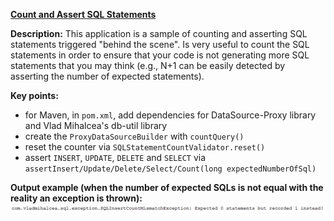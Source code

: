 **[Count and Assert SQL Statements](https://github.com/andreipall/Spring-Boot-JPA/tree/master/HibernateSpringBootCountSQLStatements)**

**Description:** This application is a sample of counting and asserting SQL statements triggered "behind the scene". Is very useful to count the SQL statements in order to ensure that your code is not generating more SQL statements that you may think (e.g., N+1 can be easily detected by asserting the number of expected statements).

**Key points:**
- for Maven, in `pom.xml`, add dependencies for DataSource-Proxy library and Vlad Mihalcea's db-util library
- create the `ProxyDataSourceBuilder` with `countQuery()`
- reset the counter via `SQLStatementCountValidator.reset()`
- assert `INSERT`, `UPDATE`, `DELETE` and `SELECT` via `assertInsert/Update/Delete/Select/Count(long expectedNumberOfSql)`
   
**Output example (when the number of expected SQLs is not equal with the reality an exception is thrown):**\
![](https://github.com/andreipall/Spring-Boot-JPA/blob/master/HibernateSpringBootCountSQLStatements/count%20and%20assert%20SQL.png)
